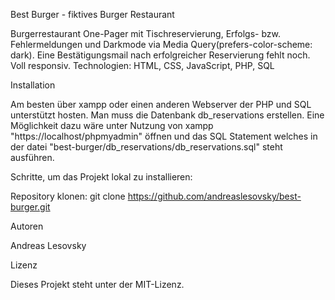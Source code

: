 Best Burger - fiktives Burger Restaurant

Burgerrestaurant One-Pager mit Tischreservierung, Erfolgs- bzw. Fehlermeldungen und Darkmode via Media Query(prefers-color-scheme: dark). Eine Bestätigungsmail nach erfolgreicher Reservierung fehlt noch. Voll responsiv. Technologien: HTML, CSS, JavaScript, PHP, SQL

Installation

Am besten über xampp oder einen anderen Webserver der PHP und SQL unterstützt hosten. Man muss die Datenbank db_reservations erstellen. Eine Möglichkeit dazu wäre unter Nutzung von xampp "https://localhost/phpmyadmin" öffnen und das SQL Statement welches in der datei "best-burger/db_reservations/db_reservations.sql" steht ausführen.

Schritte, um das Projekt lokal zu installieren:

Repository klonen: git clone https://github.com/andreaslesovsky/best-burger.git

Autoren

Andreas Lesovsky

Lizenz

Dieses Projekt steht unter der MIT-Lizenz.
